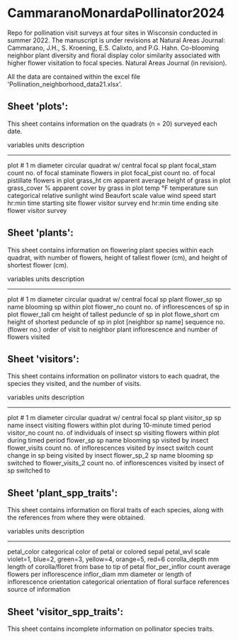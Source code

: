 # CammaranoMonardaPollinator2024
Repo for pollination visit surveys at four sites in Wisconsin conducted in summer 2022. The manuscript is under revisions at Natural Areas Journal:
Cammarano, J.H., S. Kroening, E.S. Calixto, and P.G. Hahn. Co-blooming neighbor plant diversity and floral display color similarity associated with higher flower visitation to focal species. Natural Areas Journal (in revision).

All the data are contained within the excel file 'Pollination_neighborhood_data21.xlsx'.

## Sheet 'plots': 

This sheet contains information on the quadrats (n = 20) surveyed each date.

variables	  units	            description
----------  --------          --------------
plot	      #	                1 m diameter circular quadrat w/ central focal sp plant
focal_stam	count	            no. of focal staminate flowers in plot
focal_pist	count	            no. of focal pistillate flowers in plot
grass_ht	  cm	              apparent average height of grass in plot
grass_cover	%	                apparent cover by grass in plot
temp	      °F	              temperature
sun	        categorical	      relative sunlight
wind	      Beaufort scale    value	wind speed
start 	    hr:min	          time starting site flower visitor survey
end	        hr:min	          time ending site flower visitor survey


## Sheet 'plants':

This sheet contains information on flowering plant species within each quadrat, with number of flowers, height of tallest flower (cm), and height of shortest flower (cm).

variables	          units	                      description
----------          --------                    --------------
plot                # 	                        1 m diameter circular quadrat w/ central focal sp plant
flower_sp	          sp name                     blooming sp within plot
flower_no	          count	                      no. of inflorescences of sp in plot
flower_tall	        cm  	                      height of tallest peduncle of sp in plot
flowe_short	        cm	                        height of shortest peduncle of sp in plot
[neighbor sp name]  sequence no. (flower no.)   order of visit to neighbor plant inflorescence and number of flowers visited

## Sheet 'visitors': 

This sheet contains information on pollinator vistors to each quadrat, the species they visited, and the number of visits.

variables	      units	      description
----------      --------    --------------
plot	          # 	        1 m diameter circular quadrat w/ central focal sp plant
visitor_sp      sp name	    insect visiting flowers within plot during 10-minute timed period
visitor_no	    count	      no. of individuals of insect sp visiting flowers within plot during timed period
flower_sp	      sp name	    blooming sp visited by insect
flower_visits	  count	      no. of inflorescences visited by insect
switch	        count	      change in sp being visited by insect
flower_sp_2	sp  name	      blooming sp switched to
flower_visits_2	count	      no. of inflorescences visited by insect of sp switched to


## Sheet 'plant_spp_traits': 

This sheet contains information on floral traits of each species, along with the references from where they were obtained.

variables	      units	      description
----------      --------    --------------
petal_color	    categorical	color of petal or colored sepal
petal_wvl	      scale	      violet=1, blue=2, green=3, yellow=4, orange=5, red=6
corolla_depth	  mm	        length of corolla/floret from base to tip of petal
flor_per_inflor	count	      average flowers per inflorescence
inflor_diam	    mm	        diameter or length of inflorescence
orientation	    categorical	orientation of floral surface
references		              source of information


## Sheet 'visitor_spp_traits': 

This sheet contains incomplete information on pollinator species traits.



